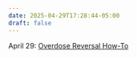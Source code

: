 ```yaml
---
date: 2025-04-29T17:28:44-05:00
draft: false
---
```

April 29: [Overdose Reversal How-To](./od-reversal-how-to.md)
